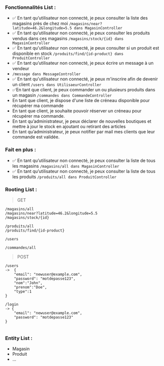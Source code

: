 ### Fonctionnalités List :

- ✅ En tant qu’utilisateur non connecté, je peux consulter la liste des magasins près de chez moi
    `/magasins/near?latitude=46.2&longitude=5.5 dans MagasinController`
- ✅ En tant qu’utilisateur non connecté, je peux consulter les produits vendus dans ces magasins
    `/magasins/stock/{id} dans MagasinController`
- ✅ En tant qu'utilisateur non connecté, je peux consulter si un produit est disponible en stock
    `/produits/find/{id-product} dans ProduitController`
- ✅ En tant qu’utilisateur non connecté, je peux écrire un message à un vendeur
-   `/message dans MessageController`
- ✅ En tant qu'utilisateur non connecté, je peux m'inscrire afin de devenir un client
  `/users dans UtilisaeurController`
- ✅En tant que client, je peux commander un ou plusieurs produits dans un magasin
  `/commandes dans CommandeController`
- En tant que client, je dispose d'une liste de créneau disponible pour récupérer ma commande
- En tant que client, je souhaite pouvoir réserver un créneau pour récupérer ma commande.
- En tant qu’administrateur, je peux déclarer de nouvelles boutiques et mettre à jour le stock en ajoutant ou retirant des articles
- En tant qu’administrateur, je peux notifier par mail mes clients que leur commande est validée.

### Fait en plus :
- ✅ En tant qu’utilisateur non connecté, je peux consulter la liste de tous les magasins
    `/magasins/all dans MagasinController`
- ✅ En tant qu’utilisateur non connecté, je peux consulter la liste de tous les produits
    `/produits/all dans ProduitController`


### Rooting List :
> GET
```
/magasins/all
/magasins/near?latitude=46.2&longitude=5.5
/magasins/stock/{id}

/produits/all
/produits/find/{id-product}

/users

/commandes/all
```
> POST
```
/users
->  {
    "email": "newuser@example.com",
    "password": "motdepasse123",
    "nom":"John",
    "prenom":"Doe",
    "type":1
}

/login
-> {
    "email": "newuser@example.com",
    "password": "motdepasse123"
}


```
### Entity List :
- Magasin
- Produit
- ...